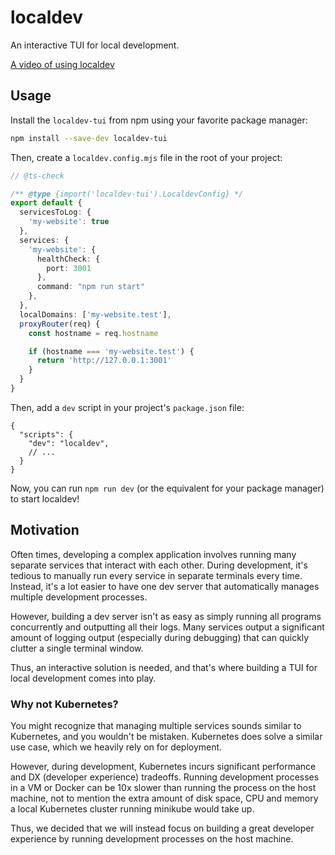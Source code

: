 # localdev

An interactive TUI for local development.

[A video of using localdev](https://github.com/leondreamed/localdev/blob/main/assets/localdev.gif?raw=true)

## Usage

Install the `localdev-tui` from npm using your favorite package manager:

```sh
npm install --save-dev localdev-tui
```

Then, create a `localdev.config.mjs` file in the root of your project:

```typescript
// @ts-check

/** @type {import('localdev-tui').LocaldevConfig} */
export default {
  servicesToLog: {
    'my-website': true
  },
  services: {
    'my-website': {
      healthCheck: {
        port: 3001
      },
      command: "npm run start"
    },
  },
  localDomains: ['my-website.test'],
  proxyRouter(req) {
    const hostname = req.hostname

    if (hostname === 'my-website.test') {
      return 'http://127.0.0.1:3001'
    }
  }
}
```

Then, add a `dev` script in your project's `package.json` file:

```jsonc
{
  "scripts": {
    "dev": "localdev",
    // ...
  }
}
```

Now, you can run `npm run dev` (or the equivalent for your package manager) to start localdev!

## Motivation

Often times, developing a complex application involves running many separate services that interact with each other. During development, it's tedious to manually run every service in separate terminals every time. Instead, it's a lot easier to have one dev server that automatically manages multiple development processes.

However, building a dev server isn't as easy as simply running all programs concurrently and outputting all their logs. Many services output a significant amount of logging output (especially during debugging) that can quickly clutter a single terminal window.

Thus, an interactive solution is needed, and that's where building a TUI for local development comes into play.

### Why not Kubernetes?

You might recognize that managing multiple services sounds similar to Kubernetes, and you wouldn't be mistaken. Kubernetes does solve a similar use case, which we heavily rely on for deployment.

However, during development, Kubernetes incurs significant performance and DX (developer experience) tradeoffs. Running development processes in a VM or Docker can be 10x slower than running the process on the host machine, not to mention the extra amount of disk space, CPU and memory a local Kubernetes cluster running minikube would take up.

Thus, we decided that we will instead focus on building a great developer experience by running development processes on the host machine.
